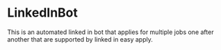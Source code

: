 # LinkedInBot
This is an automated linked in bot that applies for multiple jobs one after another that are supported by linked in easy apply.
